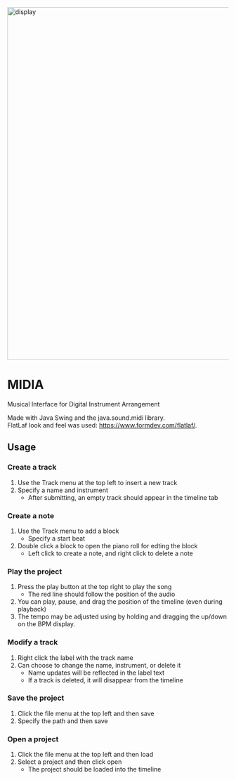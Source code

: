 <img width="963" height="804" alt="display" src="https://github.com/user-attachments/assets/3ec6d260-70de-4374-bc30-fd7c8d92c447" />

# MIDIA <br>
Musical Interface for Digital Instrument Arrangement

Made with Java Swing and the java.sound.midi library. <br>
FlatLaf look and feel was used: https://www.formdev.com/flatlaf/.

## Usage

### Create a track
1. Use the Track menu at the top left to insert a new track
2. Specify a name and instrument
    - After submitting, an empty track should appear in the timeline tab

### Create a note
1. Use the Track menu to add a block
    - Specify a start beat
2. Double click a block to open the piano roll for edting the block
    - Left click to create a note, and right click to delete a note
    
### Play the project

1. Press the play button at the top right to play the song
    - The red line should follow the position of the audio
2. You can play, pause, and drag the position of the timeline (even during playback)
3. The tempo may be adjusted using by holding and dragging the up/down on the BPM display.

### Modify a track
1. Right click the label with the track name
2. Can choose to change the name, instrument, or delete it
    - Name updates will be reflected in the label text
    - If a track is deleted, it will disappear from the timeline

### Save the project

1. Click the file menu at the top left and then save
2. Specify the path and then save

### Open a project

1. Click the file menu at the top left and then load
2. Select a project and then click open
    - The project should be loaded into the timeline
